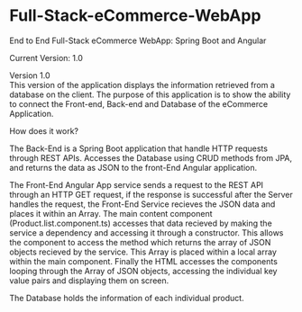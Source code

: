 # Full-Stack-eCommerce-WebApp
End to End Full-Stack eCommerce WebApp: Spring Boot and Angular

Current Version: 1.0

Version 1.0 <br>
This version of the application displays the information retrieved from a database on the client.
The purpose of this application is to show the ability to connect the Front-end, Back-end and Database of the eCommerce Application.

How does it work?

The Back-End is a Spring Boot application that handle HTTP requests through REST APIs. Accesses the Database using CRUD methods from JPA, and returns the data as JSON to the front-End Angular application.

The Front-End Angular App service sends a request to the REST API through an HTTP GET request, if the response is successful after the Server handles the request, the Front-End Service recieves the JSON data and places it within an Array. The main content component (Product.list.component.ts) accesses that data recieved by making the service a dependency and accessing it through a constructor. This allows the component to access the method which returns the array of JSON objects recieved by the service. This Array is placed within a local array within the main component. Finally the HTML accesses the components looping through the Array of JSON objects, accessing the individual key value pairs and displaying them on screen.

The Database holds the information of each individual product.
